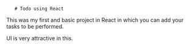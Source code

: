        # Todo using React 

This was my first and basic project in React in which you can add your tasks to be performed.   

UI is very attractive in this.





     



















































































 


   
  





 




 





 



 




 














 



















































































